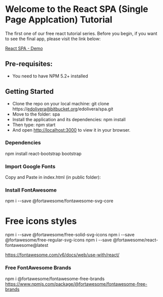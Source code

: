 # Welcome to the React SPA (Single Page Applcation) Tutorial

The first one of our free react tutorial series. Before you begin, if you want to see the final app, please visit the link below:

[React SPA - Demo](https://react-singlepageapp.netlify.app/)

## Pre-requisites:
* You need to have NPM 5.2+ installed

## Getting Started
* Clone the repo on your local machine: git clone https://edolivera@bitbucket.org/edolivera/spa.git
* Move to the folder: spa
* Install the application and its dependencies: npm install
* Then type: npm start
* And open [http://localhost:3000](http://localhost:3000) to view it in your browser.


### Dependencies
npm install react-bootstrap bootstrap


### Import Google Fonts
Copy and Paste in index.html (in public folder): 
<link href='https://fonts.googleapis.com/css?family=Oswald:400,300' rel='stylesheet' type='text/css'>
<link href='https://fonts.googleapis.com/css?family=Open+Sans:400,600' rel='stylesheet' type='text/css'>


### Install FontAwesome 
npm i --save @fortawesome/fontawesome-svg-core
# Free icons styles
npm i --save @fortawesome/free-solid-svg-icons
npm i --save @fortawesome/free-regular-svg-icons
npm i --save @fortawesome/react-fontawesome@latest

https://fontawesome.com/v6/docs/web/use-with/react/

### Free FontAwesome Brands
npm i @fortawesome/fontawesome-free-brands
https://www.npmjs.com/package/@fortawesome/fontawesome-free-brands

